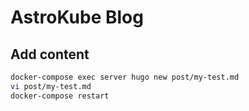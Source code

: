# AstroKube Blog

## Add content

```bash
docker-compose exec server hugo new post/my-test.md
vi post/my-test.md
docker-compose restart
```

